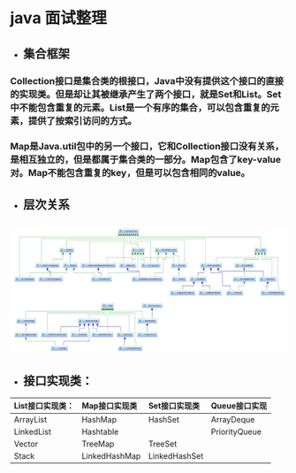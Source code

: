 # java 面试整理

* ## 集合框架

### **Collection接口是集合类的根接口，Java中没有提供这个接口的直接的实现类。但是却让其被继承产生了两个接口，就是Set和List。Set中不能包含重复的元素。List是一个有序的集合，可以包含重复的元素，提供了按索引访问的方式。**

### **Map是Java.util包中的另一个接口，它和Collection接口没有关系，是相互独立的，但是都属于集合类的一部分。Map包含了key-value对。Map不能包含重复的key，但是可以包含相同的value。**

* ## **层次关系**

## ![](/assets/import1.png)

* ## 接口实现类：

| List接口实现类： | Map接口实现类 | **Set接口实现类** | **Queue接口实现** |
| :--- | :--- | :--- | :--- |
| ArrayList | HashMap | HashSet | ArrayDeque |
| LinkedList | Hashtable |  | PriorityQueue |
| Vector | TreeMap | TreeSet |  |
| Stack | LinkedHashMap | LinkedHashSet |  |



